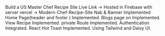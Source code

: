  Build a US Master Chef Recipe Site
Live Link -> 
Hosted in Firebase with server vercel -> Modern-Chef-Recipe-Site
Nab & Banner Implemented
Home Page(header and footer ) Implemented.
Blogs page on Implemented.
View Recipe Implemented.
private Route Implemented.
Authentication  Integrated.
React Hot Toast Implemented.
Using Tailwind and Daisy UI.